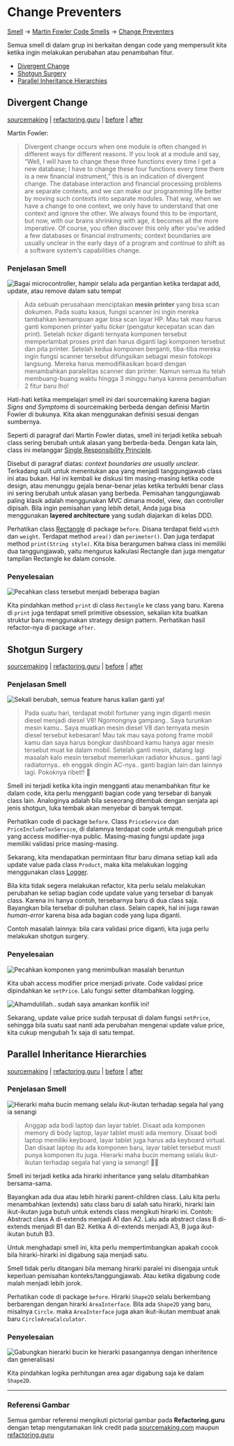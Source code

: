 # Change Preventers

[Smell](..) → [Martin Fowler Code Smells](.) → [Change Preventers](#)

Semua smell di dalam grup ini berkaitan dengan code yang mempersulit kita ketika ingin melakukan perubahan atau penambahan fitur.

- [Divergent Change](#divergent-change)
- [Shotgun Surgery](#shotgun-surgery)
- [Parallel Inheritance Hierarchies](#parallel-inheritance-hierarchies)


## Divergent Change

[sourcemaking](https://sourcemaking.com/refactoring/smells/divergent-change) |
[refactoring.guru](https://refactoring.guru/smells/divergent-change) |
[before](https://github.com/akmalrusli363/smell/tree/master/src/fowler/change_preventers/divergent_change/before) |
[after](https://github.com/akmalrusli363/smell/tree/master/src/fowler/change_preventers/divergent_change/after)

Martin Fowler:

> Divergent change occurs when one module is often changed in different ways for different reasons. If you look at a module and say, “Well, I will have to change these three functions every time I get a new database; I have to change these four functions every time there is a new financial instrument,” this is an indication of divergent change. The database interaction and financial processing problems are separate contexts, and we can make our programming life better by moving such contexts into separate modules. That way, when we have a change to one context, we only have to understand that one context and ignore the other. We always found this to be important, but now, with our brains shrinking with age, it becomes all the more imperative. Of course, you often discover this only after you’ve added a few databases or financial instruments; context boundaries are usually unclear in the early days of a program and continue to shift as a software system’s capabilities change.

### Penjelasan Smell

![Bagai microcontroller, hampir selalu ada pergantian ketika terdapat add, update, atau remove dalam satu tempat](https://refactoring.guru/images/refactoring/content/smells/divergent-change-01.png "Bagai microcontroller, hampir selalu ada pergantian ketika terdapat add, update, atau remove dalam satu tempat")

> Ada sebuah perusahaan menciptakan **mesin printer** yang bisa scan dokumen. Pada suatu kasus, fungsi scanner ini ingin mereka tambahkan kemampuan agar bisa scan layar HP. Mau tak mau harus ganti komponen printer yaitu *ticker* (pengatur kecepatan scan dan print). Setelah *ticker* diganti ternyata komponen tersebut memperlambat proses print dan harus diganti lagi komponen tersebut dan pita printer. Setelah kedua komponen berganti, tiba-tiba mereka ingin fungsi scanner tersebut difungsikan sebagai mesin fotokopi langsung. Mereka harus memodifikasikan board dengan menambahkan paralelitas scanner dan printer. Namun semua itu telah membuang-buang waktu hingga 3 minggu hanya karena penambahan 2 fitur baru lho!

Hati-hati ketika mempelajari smell ini dari sourcemaking karena bagian *Signs and Symptoms* di sourcemaking berbeda dengan definisi Martin Fowler di bukunya. Kita akan menggunakan definisi sesuai dengan sumbernya.

Seperti di paragraf dari Martin Fowler diatas, smell ini terjadi ketika sebuah class sering berubah untuk alasan yang berbeda-beda. Dengan kata lain, class ini melanggar [Single Responsibility Principle](https://en.wikipedia.org/wiki/Single-responsibility_principle).

Disebut di paragraf diatas: *context boundaries are usually unclear*. Terkadang sulit untuk menentukan apa yang menjadi tanggungjawab class ini atau bukan. Hal ini kembali ke diskusi tim masing-masing ketika code design, atau menunggu gejala benar-benar jelas ketika terbukti benar class ini sering berubah untuk alasan yang berbeda. Pemisahan tanggungjawab paling klasik adalah menggunakan MVC dimana model, view, dan controller dipisah. Bila ingin pemisahan yang lebih detail, Anda juga bisa menggunakan **layered architecture** yang sudah diajarkan di kelas DDD.

Perhatikan class [Rectangle](https://github.com/akmalrusli363/smell/tree/master/src/fowler/change_preventers/divergent_change/before/Rectangle.java) di package `before`. Disana terdapat field `width` dan `weight`. Terdapat method `area()` dan `perimeter()`. Dan juga terdapat method `print(String style)`. Kita bisa berargumen bahwa class ini memiliki dua tanggungjawab, yaitu mengurus kalkulasi Rectangle dan juga mengatur tampilan Rectangle ke dalam console.

### Penyelesaian

![Pecahkan class tersebut menjadi beberapa bagian](https://refactoring.guru/images/refactoring/content/smells/divergent-change-02.png "Pecahkan class tersebut menjadi beberapa bagian")

Kita pindahkan method `print` di class `Rectangle` ke class yang baru. Karena di `print` juga terdapat smell primitive obsession, sekalian kita buatkan struktur baru menggunakan strategy design pattern. Perhatikan hasil refactor-nya di package `after`.


## Shotgun Surgery

[sourcemaking](https://sourcemaking.com/refactoring/smells/shotgun-surgery) |
[refactoring.guru](https://refactoring.guru/smells/shotgun-surgery) |
[before](https://github.com/akmalrusli363/smell/tree/master/src/fowler/change_preventers/shotgun_surgery/before) |
[after](https://github.com/akmalrusli363/smell/tree/master/src/fowler/change_preventers/shotgun_surgery/after)

### Penjelasan Smell

![Sekali berubah, semua feature harus kalian ganti ya!](https://refactoring.guru/images/refactoring/content/smells/shotgun-surgery-01.png "Sekali berubah, semua feature harus kalian ganti ya!")

> Pada suatu hari, terdapat mobil fortuner yang ingin diganti mesin diesel menjadi diesel V8! Ngomongnya gampang.. Saya turunkan mesin kamu.. Saya muatkan mesin diesel V8 dan ternyata mesin diesel tersebut kebesaran! Mau tak mau saya potong frame mobil kamu dan saya harus bongkar dashboard kamu hanya agar mesin tersebut muat ke dalam mobil. Setelah ganti mesin, datang lagi masalah kalo mesin tersebut memerlukan radiator khusus.. ganti lagi radiatornya.. eh enggak dingin AC-nya.. ganti bagian lain dan lainnya lagi. Pokoknya ribet!! 💢

Smell ini terjadi ketika kita ingin mengganti atau menambahkan fitur ke dalam code, kita perlu mengganti bagian code yang tersebar di banyak class lain. Analoginya adalah bila seseorang ditembak dengan senjata api jenis shotgun, luka tembak akan menyebar di banyak tempat.

Perhatikan code di package `before`. Class `PriceService` dan `PriceIncludeTaxService`, di dalamnya terdapat code untuk mengubah price yang access modifier-nya public. Masing-masing fungsi update juga memiliki validasi price masing-masing.

Sekarang, kita mendapatkan permintaan fitur baru dimana setiap kali ada update value pada class `Product`, maka kita melakukan logging menggunakan class [Logger](https://github.com/akmalrusli363/smell/tree/master/src/fowler/change_preventers/divergent_change/after/Logger.java).

Bila kita tidak segera melakukan refactor, kita perlu selalu melakukan perubahan ke setiap bagian code update value yang tersebar di banyak class. Karena ini hanya contoh, tersebarnya baru di dua class saja. Bayangkan bila tersebar di puluhan class. Selain capek, hal ini juga rawan *human-error* karena bisa ada bagian code yang lupa diganti.

Contoh masalah lainnya: bila cara validasi price diganti, kita juga perlu melakukan shotgun surgery.

### Penyelesaian

![Pecahkan komponen yang menimbulkan masalah beruntun](https://refactoring.guru/images/refactoring/content/smells/shotgun-surgery-02.png "Pecahkan komponen yang menimbulkan masalah beruntun")

Kita ubah access modifier price menjadi private. Code validasi price dipindahkan ke `setPrice`. Lalu fungsi setter ditambahkan logging.

![Alhamdulillah.. sudah saya amankan konflik ini!](https://refactoring.guru/images/refactoring/content/smells/shotgun-surgery-03.png "Alhamdulillah.. sudah saya amankan konflik ini!")

Sekarang, update value price sudah terpusat di dalam fungsi `setPrice`, sehingga bila suatu saat nanti ada perubahan mengenai update value price, kita cukup mengubah 1x saja di satu tempat.


## Parallel Inheritance Hierarchies

[sourcemaking](https://sourcemaking.com/refactoring/smells/parallel-inheritance-hierarchies) |
[refactoring.guru](https://refactoring.guru/smells/parallel-inheritance-hierarchies) |
[before](https://github.com/akmalrusli363/smell/tree/master/src/fowler/change_preventers/parallel_inheritance_hierarchies/before) |
[after](https://github.com/akmalrusli363/smell/tree/master/src/fowler/change_preventers/parallel_inheritance_hierarchies/after)

### Penjelasan Smell

![Hierarki maha bucin memang selalu ikut-ikutan terhadap segala hal yang ia senangi](https://refactoring.guru/images/refactoring/content/smells/parallel-inheritance-hierarchies-01.png "Hierarki maha bucin memang selalu ikut-ikutan terhadap segala hal yang ia senangi")

> Anggap ada bodi laptop dan layar tablet. Disaat ada komponen memory di body laptop, layar tablet musti ada memory. Disaat bodi laptop memiliki keyboard, layar tablet juga harus ada keyboard virtual. Dan disaat laptop itu ada komponen baru, layar tablet tersebut musti punya komponen itu juga. Hierarki maha bucin memang selalu ikut-ikutan terhadap segala hal yang ia senangi! 💫💢

Smell ini terjadi ketika ada hirarki inheritance yang selalu ditambahkan bersama-sama.

Bayangkan ada dua atau lebih hirarki parent-children class. Lalu kita perlu menambahkan (extends) satu class baru di salah satu hirarki, hirarki lain ikut-ikutan juga butuh untuk extends class mengikuti hirarki ini. Contoh: Abstract class A di-extends menjadi A1 dan A2. Lalu ada abstract class B di-extends menjadi B1 dan B2. Ketika A di-extends menjadi A3, B juga ikut-ikutan butuh B3.

Untuk menghadapi smell ini, kita perlu mempertimbangkan apakah cocok bila hirarki-hirarki ini digabung saja menjadi satu.

Smell tidak perlu ditangani bila memang hirarki paralel ini disengaja untuk keperluan pemisahan konteks/tanggungjawab. Atau ketika digabung code malah menjadi lebih jorok.

Perhatikan code di package `before`. Hirarki `Shape2D` selalu berkembang berbarengan dengan hirarki `AreaInterface`. Bila ada `Shape2D` yang baru, misalnya `Circle`. maka `AreaInterface` juga akan ikut-ikutan membuat anak baru `CircleAreaCalculator`.

### Penyelesaian

![Gabungkan hierarki bucin ke hierarki pasangannya dengan inheritence dan generalisasi](https://refactoring.guru/images/refactoring/content/smells/parallel-inheritance-hierarchies-02.png "Gabungkan hierarki bucin ke hierarki pasangannya dengan inheritence dan generalisasi")

Kita pindahkan logika perhitungan area agar digabung saja ke dalam `Shape2D`.

---

### Referensi Gambar

Semua gambar referensi mengikuti pictorial gambar pada **Refactoring.guru** dengan tetap mengutamakan link credit pada [sourcemaking.com](https://sourcemaking.com/refactoring/smells/) maupun [refactoring.guru](https://refactoring.guru/smells/)
